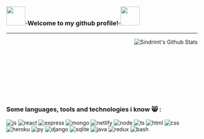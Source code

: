 <h3><img src="https://user-images.githubusercontent.com/69514093/161380605-ff3e1b4f-14a7-4936-a193-3546c7980b7d.gif" width="50" height="50" />▫️Welcome to my github profile!▫️<img src="https://user-images.githubusercontent.com/69514093/161380605-ff3e1b4f-14a7-4936-a193-3546c7980b7d.gif" width="50" height="50" /></h3>

---

<img align= "right" alt = "Sindrimt's Github Stats" src = "https://github-readme-stats.vercel.app/api?username=sindrimt&show_icons=true&theme=tokyonight" />

<!--:monkaS-->
<br><br><br><br><br><br><br><br><br>

### Some languages, tools and technologies i know 😸 :
![js](https://img.shields.io/badge/JavaScript-323330?style=for-the-badge&logo=javascript&logoColor=F7DF1E)
![react](https://img.shields.io/badge/React-20232A?style=for-the-badge&logo=react&logoColor=61DAFB)
![express](https://img.shields.io/badge/Express.js-404D59?style=for-the-badge)
![mongo](https://img.shields.io/badge/MongoDB-4EA94B?style=for-the-badge&logo=mongodb&logoColor=white)
![netlify](https://img.shields.io/badge/Netlify-00C7B7?style=for-the-badge&logo=netlify&logoColor=white)
![node](https://img.shields.io/badge/Node.js-43853D?style=for-the-badge&logo=node.js&logoColor=white)
![ts](https://img.shields.io/badge/TypeScript-007ACC?style=for-the-badge&logo=typescript&logoColor=white)
![html](https://img.shields.io/badge/HTML5-E34F26?style=for-the-badge&logo=html5&logoColor=white)
![css](https://img.shields.io/badge/CSS3-1572B6?style=for-the-badge&logo=css3&logoColor=white)
![heroku](https://img.shields.io/badge/Heroku-430098?style=for-the-badge&logo=heroku&logoColor=white)
![py](https://img.shields.io/badge/Python-3776AB?style=for-the-badge&logo=python&logoColor=white)
![django](https://img.shields.io/badge/Django-092E20?style=for-the-badge&logo=django&logoColor=white)
![sqlite](https://img.shields.io/badge/SQLite-07405E?style=for-the-badge&logo=sqlite&logoColor=white)
![java](https://img.shields.io/badge/Java-ED8B00?style=for-the-badge&logo=java&logoColor=white)
![redux](https://img.shields.io/badge/Redux-593D88?style=for-the-badge&logo=redux&logoColor=white)
![bash](https://img.shields.io/badge/MySQL-00000F?style=for-the-badge&logo=mysql&logoColor=white)
